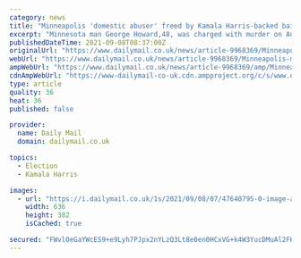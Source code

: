 ```yaml
---
category: news
title: "Minneapolis 'domestic abuser' freed by Kamala Harris-backed bail fund is now charged with murder over road rage shooting just weeks after his release"
excerpt: "Minnesota man George Howard,48, was charged with murder on August 31 weeks after he was released on domestic abuse charges by a bail fund supported by Vice President Kamala Harris"
publishedDateTime: 2021-09-08T08:37:00Z
originalUrl: "https://www.dailymail.co.uk/news/article-9968369/Minneapolis-man-charged-murder-weeks-bailed-Kamala-Harris-bail-fund.html"
webUrl: "https://www.dailymail.co.uk/news/article-9968369/Minneapolis-man-charged-murder-weeks-bailed-Kamala-Harris-bail-fund.html"
ampWebUrl: "https://www.dailymail.co.uk/news/article-9968369/amp/Minneapolis-man-charged-murder-weeks-bailed-Kamala-Harris-bail-fund.html"
cdnAmpWebUrl: "https://www-dailymail-co-uk.cdn.ampproject.org/c/s/www.dailymail.co.uk/news/article-9968369/amp/Minneapolis-man-charged-murder-weeks-bailed-Kamala-Harris-bail-fund.html"
type: article
quality: 36
heat: 36
published: false

provider:
  name: Daily Mail
  domain: dailymail.co.uk

topics:
  - Election
  - Kamala Harris

images:
  - url: "https://i.dailymail.co.uk/1s/2021/09/08/07/47640795-0-image-a-9_1631080935223.jpg"
    width: 636
    height: 382
    isCached: true

secured: "FWvlOeGaYWcES9+e9Lyh7PJpx2nYLzQ3Lt8e0en0HCxVG+k4W3YucDMuAl2FHuXCYnAKNHbIvd8LM/GT82iaDDmWmo4FIUevQxdu6CP9enxU6rPDfNSScvM02FSwjJiKVIueRnvSFtNzp6o3nBzhQrvGfuJ+KoGHG8nB8JwA0eCWibb2B/jbaMyuCM/b+h4yxzOgQFD0NWR74BmEPg/ZUyjisbW4tXA6Vn18kRUGEt4S3N5BQIEc4PhM5e7j2AlXoxW99oVRQGM5AKxqGCKRQdT8vVs6MK/60q/WBxv/Ce3QpYqUJMUedDBonLIvqX4n1iGw5VQMP4WG/kUwshGvu4whWJRQPm1tcCD7NCWBErw=;kpBNwgPUwd7beneXp7ZBaw=="
---
```


